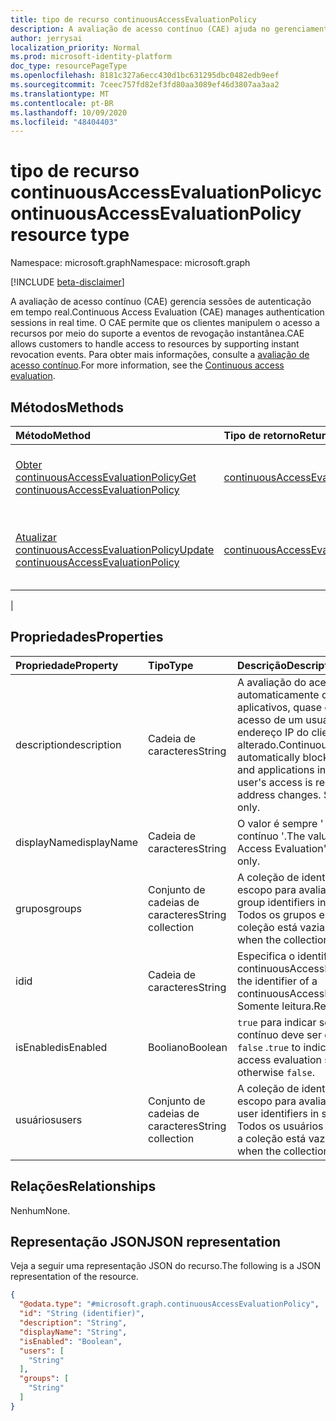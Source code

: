 ```yaml
---
title: tipo de recurso continuousAccessEvaluationPolicy
description: A avaliação de acesso contínuo (CAE) ajuda no gerenciamento de sessões de autenticação em tempo real. O CAE permite que os clientes manipulem o acesso a recursos por meio do suporte a eventos de revogação instantânea.
author: jerrysai
localization_priority: Normal
ms.prod: microsoft-identity-platform
doc_type: resourcePageType
ms.openlocfilehash: 8181c327a6ecc430d1bc631295dbc0482edb9eef
ms.sourcegitcommit: 7ceec757fd82ef3fd80aa3089ef46d3807aa3aa2
ms.translationtype: MT
ms.contentlocale: pt-BR
ms.lasthandoff: 10/09/2020
ms.locfileid: "48404403"
---
```

# <a name="continuousaccessevaluationpolicy-resource-type"></a><span data-ttu-id="f27fc-104">tipo de recurso continuousAccessEvaluationPolicy</span><span class="sxs-lookup"><span data-stu-id="f27fc-104">continuousAccessEvaluationPolicy resource type</span></span>

<span data-ttu-id="f27fc-105">Namespace: microsoft.graph</span><span class="sxs-lookup"><span data-stu-id="f27fc-105">Namespace: microsoft.graph</span></span>

[!INCLUDE [beta-disclaimer](../../includes/beta-disclaimer.md)]

<span data-ttu-id="f27fc-106">A avaliação de acesso contínuo (CAE) gerencia sessões de autenticação em tempo real.</span><span class="sxs-lookup"><span data-stu-id="f27fc-106">Continuous Access Evaluation (CAE) manages authentication sessions in real time.</span></span> <span data-ttu-id="f27fc-107">O CAE permite que os clientes manipulem o acesso a recursos por meio do suporte a eventos de revogação instantânea.</span><span class="sxs-lookup"><span data-stu-id="f27fc-107">CAE allows customers to handle access to resources by supporting instant revocation events.</span></span>  <span data-ttu-id="f27fc-108">Para obter mais informações, consulte a [avaliação de acesso contínuo](/azure/active-directory/fundamentals/concept-fundamentals-continuous-access-evaluation).</span><span class="sxs-lookup"><span data-stu-id="f27fc-108">For more information, see the [Continuous access evaluation](/azure/active-directory/fundamentals/concept-fundamentals-continuous-access-evaluation).</span></span>

## <a name="methods"></a><span data-ttu-id="f27fc-109">Métodos</span><span class="sxs-lookup"><span data-stu-id="f27fc-109">Methods</span></span>
|<span data-ttu-id="f27fc-110">Método</span><span class="sxs-lookup"><span data-stu-id="f27fc-110">Method</span></span>|<span data-ttu-id="f27fc-111">Tipo de retorno</span><span class="sxs-lookup"><span data-stu-id="f27fc-111">Return type</span></span>|<span data-ttu-id="f27fc-112">Descrição</span><span class="sxs-lookup"><span data-stu-id="f27fc-112">Description</span></span>|
|:---|:---|:---|
|[<span data-ttu-id="f27fc-113">Obter continuousAccessEvaluationPolicy</span><span class="sxs-lookup"><span data-stu-id="f27fc-113">Get continuousAccessEvaluationPolicy</span></span>](../api/continuousaccessevaluationpolicy-get.md)|[<span data-ttu-id="f27fc-114">continuousAccessEvaluationPolicy</span><span class="sxs-lookup"><span data-stu-id="f27fc-114">continuousAccessEvaluationPolicy</span></span>](../resources/continuousaccessevaluationpolicy.md)|<span data-ttu-id="f27fc-115">Ler as propriedades de um objeto [continuousAccessEvaluationPolicy](../resources/continuousaccessevaluationpolicy.md) .</span><span class="sxs-lookup"><span data-stu-id="f27fc-115">Read the properties of a [continuousAccessEvaluationPolicy](../resources/continuousaccessevaluationpolicy.md) object.</span></span>|
|[<span data-ttu-id="f27fc-116">Atualizar continuousAccessEvaluationPolicy</span><span class="sxs-lookup"><span data-stu-id="f27fc-116">Update continuousAccessEvaluationPolicy</span></span>](../api/continuousaccessevaluationpolicy-update.md)|[<span data-ttu-id="f27fc-117">continuousAccessEvaluationPolicy</span><span class="sxs-lookup"><span data-stu-id="f27fc-117">continuousAccessEvaluationPolicy</span></span>](../resources/continuousaccessevaluationpolicy.md)|<span data-ttu-id="f27fc-118">Atualiza as propriedades de um objeto [continuousAccessEvaluationPolicy](../resources/continuousaccessevaluationpolicy.md) .</span><span class="sxs-lookup"><span data-stu-id="f27fc-118">Update the properties of a [continuousAccessEvaluationPolicy](../resources/continuousaccessevaluationpolicy.md) object.</span></span>|
|
## <a name="properties"></a><span data-ttu-id="f27fc-119">Propriedades</span><span class="sxs-lookup"><span data-stu-id="f27fc-119">Properties</span></span>
|<span data-ttu-id="f27fc-120">Propriedade</span><span class="sxs-lookup"><span data-stu-id="f27fc-120">Property</span></span>|<span data-ttu-id="f27fc-121">Tipo</span><span class="sxs-lookup"><span data-stu-id="f27fc-121">Type</span></span>|<span data-ttu-id="f27fc-122">Descrição</span><span class="sxs-lookup"><span data-stu-id="f27fc-122">Description</span></span>|
|:---|:---|:---|
|<span data-ttu-id="f27fc-123">description</span><span class="sxs-lookup"><span data-stu-id="f27fc-123">description</span></span>|<span data-ttu-id="f27fc-124">Cadeia de caracteres</span><span class="sxs-lookup"><span data-stu-id="f27fc-124">String</span></span>|<span data-ttu-id="f27fc-125">A avaliação do acesso contínuo bloqueia automaticamente o acesso a recursos e aplicativos, quase em tempo real, quando o acesso de um usuário é removido ou um endereço IP do cliente é alterado.</span><span class="sxs-lookup"><span data-stu-id="f27fc-125">Continuous access evaluation automatically blocks access to resources and applications in near real time when a user's access is removed or a client IP address changes.</span></span> <span data-ttu-id="f27fc-126">Somente leitura.</span><span class="sxs-lookup"><span data-stu-id="f27fc-126">Read-only.</span></span>|
|<span data-ttu-id="f27fc-127">displayName</span><span class="sxs-lookup"><span data-stu-id="f27fc-127">displayName</span></span>|<span data-ttu-id="f27fc-128">Cadeia de caracteres</span><span class="sxs-lookup"><span data-stu-id="f27fc-128">String</span></span>| <span data-ttu-id="f27fc-129">O valor é sempre ' avaliação de acesso contínuo '.</span><span class="sxs-lookup"><span data-stu-id="f27fc-129">The value is always 'Continuous Access Evaluation'.</span></span> <span data-ttu-id="f27fc-130">Somente leitura.</span><span class="sxs-lookup"><span data-stu-id="f27fc-130">Read-only.</span></span>|
|<span data-ttu-id="f27fc-131">grupos</span><span class="sxs-lookup"><span data-stu-id="f27fc-131">groups</span></span>|<span data-ttu-id="f27fc-132">Conjunto de cadeias de caracteres</span><span class="sxs-lookup"><span data-stu-id="f27fc-132">String collection</span></span>|<span data-ttu-id="f27fc-133">A coleção de identificadores de grupo no escopo para avaliação.</span><span class="sxs-lookup"><span data-stu-id="f27fc-133">The collection of group identifiers in scope for evaluation.</span></span> <span data-ttu-id="f27fc-134">Todos os grupos estão no escopo quando a coleção está vazia.</span><span class="sxs-lookup"><span data-stu-id="f27fc-134">All groups are in scope when the collection is empty.</span></span>|
|<span data-ttu-id="f27fc-135">id</span><span class="sxs-lookup"><span data-stu-id="f27fc-135">id</span></span>|<span data-ttu-id="f27fc-136">Cadeia de caracteres</span><span class="sxs-lookup"><span data-stu-id="f27fc-136">String</span></span>|<span data-ttu-id="f27fc-137">Especifica o identificador de um objeto continuousAccessEvaluationPolicy.</span><span class="sxs-lookup"><span data-stu-id="f27fc-137">Specifies the identifier of a continuousAccessEvaluationPolicy object.</span></span> <span data-ttu-id="f27fc-138">Somente leitura.</span><span class="sxs-lookup"><span data-stu-id="f27fc-138">Read-only.</span></span>|
|<span data-ttu-id="f27fc-139">isEnabled</span><span class="sxs-lookup"><span data-stu-id="f27fc-139">isEnabled</span></span>|<span data-ttu-id="f27fc-140">Booliano</span><span class="sxs-lookup"><span data-stu-id="f27fc-140">Boolean</span></span>| <span data-ttu-id="f27fc-141">`true` para indicar se a avaliação de acesso contínuo deve ser executada; caso contrário `false` .</span><span class="sxs-lookup"><span data-stu-id="f27fc-141">`true` to indicate whether continuous access evaluation should be performed; otherwise `false`.</span></span> |
|<span data-ttu-id="f27fc-142">usuários</span><span class="sxs-lookup"><span data-stu-id="f27fc-142">users</span></span>|<span data-ttu-id="f27fc-143">Conjunto de cadeias de caracteres</span><span class="sxs-lookup"><span data-stu-id="f27fc-143">String collection</span></span>|<span data-ttu-id="f27fc-144">A coleção de identificadores de usuário no escopo para avaliação.</span><span class="sxs-lookup"><span data-stu-id="f27fc-144">The collection of user identifiers in scope for evaluation.</span></span> <span data-ttu-id="f27fc-145">Todos os usuários estão no escopo quando a coleção está vazia.</span><span class="sxs-lookup"><span data-stu-id="f27fc-145">All users are in scope when the collection is empty.</span></span>|

## <a name="relationships"></a><span data-ttu-id="f27fc-146">Relações</span><span class="sxs-lookup"><span data-stu-id="f27fc-146">Relationships</span></span>
<span data-ttu-id="f27fc-147">Nenhum</span><span class="sxs-lookup"><span data-stu-id="f27fc-147">None.</span></span>

## <a name="json-representation"></a><span data-ttu-id="f27fc-148">Representação JSON</span><span class="sxs-lookup"><span data-stu-id="f27fc-148">JSON representation</span></span>
<span data-ttu-id="f27fc-149">Veja a seguir uma representação JSON do recurso.</span><span class="sxs-lookup"><span data-stu-id="f27fc-149">The following is a JSON representation of the resource.</span></span>
<!-- {
  "blockType": "resource",
  "keyProperty": "id",
  "@odata.type": "microsoft.graph.continuousAccessEvaluationPolicy",
  "baseType": "microsoft.graph.entity",
  "openType": false
}
-->
``` json
{
  "@odata.type": "#microsoft.graph.continuousAccessEvaluationPolicy",
  "id": "String (identifier)",
  "description": "String",
  "displayName": "String",
  "isEnabled": "Boolean",
  "users": [
    "String"
  ],
  "groups": [
    "String"
  ]
}
```